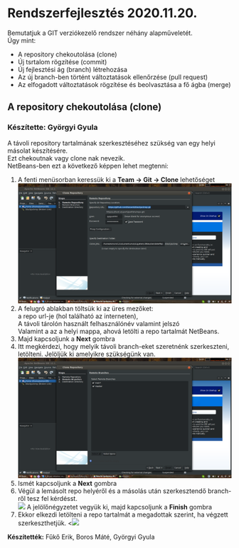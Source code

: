 
  <h1>Rendszerfejlesztés 2020.11.20.</h1>
  
  Bemutatjuk a GIT verziókezelő rendszer néhány alapműveletét.
  <br>
  Úgy mint:
  <ul>
   <li>A repository chekoutolása (clone)</li>
   <li>Új tsrtalom rögzítése (commit) </li>
   <li>Új fejlesztési ág (branch) létrehozása</li>
   <li>Az új branch-ben történt változtatások ellenőrzése (pull request) </li>
   <li>Az elfogadott változtatások rögzítése és beolvasztása a fő ágba (merge) </li>
  </ul>
  
  <h2>A repository chekoutolása (clone)</h2>
  <h3>Készítette: Györgyi Gyula</h3>
  A távoli repository tartalmának szerkesztéséhez szükség van egy helyi másolat készítésére.
  <br>
  Ezt chekoutnak vagy clone nak nevezik.
  <br>
  NetBeans-ben ezt a következő képpen lehet megtenni:
  <ol>
      <li>A fenti menüsorban keressük ki a <b>Team -> Git -> Clone</b>  lehetőséget 
          <br>
          <img src ="képek/clone.png">
      </li>
      <li>A felugró ablakban töltsük ki az üres mezőket: 
          <br>
          a repo url-je (hol található az interneten), 
          <br>
          A távoli tárolón használt felhasználónév valamint jelszó
          <br>
          Valamint a az a helyi mappa, ahová letölti a repo tartalmát NetBeans.
      </li>
      <li>Majd kapcsoljunk a <b>Next</b> gombra </li>
      <li>
          Itt megkérdezi, hogy melyik távoli branch-eket szeretnénk szerkeszteni, letölteni. Jelöljük ki amelyikre szükségünk van.
          <br>
          <img src="képek/távoli_brench.png">
      </li>
      <li> Ismét kapcsoljunk a <b>Next</b> gombra </li>
      <li>
          Végül a lemásolt repo helyéről és a másolás után szerkesztendő branch-ről tesz fel kérdésst.
          <br>
          <img src="képek/utolso.png">
          A jelölőnégyzetet vegyük ki, majd kapcsoljunk a <b>Finish</b> gombra
      </li>   
      <li>
          Ekkor elkezdi letölteni a repo tartalmát a megadottak szerint, ha végzett szerkeszthetjük.
          <<img src="képek/clone_folyamatban.png" />
      </li>
      

  </ol>

  
  
  <b>Készítették:</b> Fűkő Erik, Boros Máté, Györgyi Gyula
 